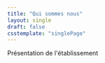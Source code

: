 ```yaml
---
title: "Qui sommes nous"
layout: single
draft: false
csstemplate: "singlePage"
---
```


Présentation de l'établissement